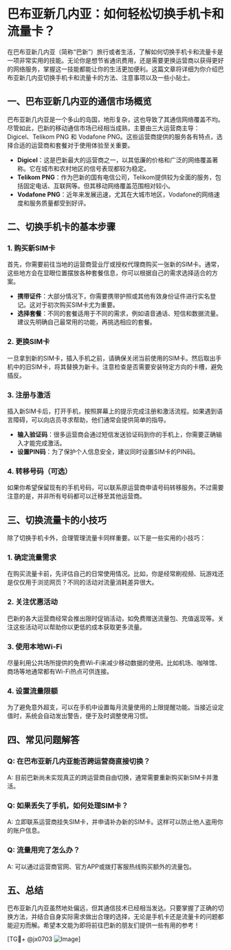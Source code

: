 # 巴布亚新几内亚：如何轻松切换手机卡和流量卡？

在巴布亚新几内亚（简称“巴新”）旅行或者生活，了解如何切换手机卡和流量卡是一项非常实用的技能。无论你是想节省通讯费用，还是需要更换运营商以获得更好的网络服务，掌握这一技能都能让你的生活更加便利。这篇文章将详细为你介绍巴布亚新几内亚切换手机卡和流量卡的方法、注意事项以及一些小贴士。

## 一、巴布亚新几内亚的通信市场概览

巴布亚新几内亚是一个多山的岛国，地形复杂，这也导致了其通信网络覆盖不均。尽管如此，巴新的移动通信市场已经相当成熟，主要由三大运营商主导：Digicel、Telikom PNG 和 Vodafone PNG。这些运营商提供的服务各有特点，选择合适的运营商和套餐对于使用体验至关重要。

- **Digicel**：这是巴新最大的运营商之一，以其低廉的价格和广泛的网络覆盖著称。它在城市和农村地区的信号表现都较为稳定。
- **Telikom PNG**：作为巴新的国有电信公司，Telikom提供较为全面的服务，包括固定电话、互联网等。但其移动网络覆盖范围相对较小。
- **Vodafone PNG**：近年来发展迅速，尤其在大城市地区，Vodafone的网络速度和服务质量都受到好评。

## 二、切换手机卡的基本步骤

### 1. 购买新SIM卡

首先，你需要前往当地的运营商营业厅或授权代理商购买一张新的SIM卡。通常，这些地方会在显眼位置摆放各种套餐信息，你可以根据自己的需求选择适合的方案。

- **携带证件**：大部分情况下，你需要携带护照或其他有效身份证件进行实名登记。这对于初次购买SIM卡尤为重要。
- **选择套餐**：不同的套餐适用于不同的需求，例如语音通话、短信和数据流量。建议先明确自己最常用的功能，再挑选相应的套餐。

### 2. 更换SIM卡

一旦拿到新的SIM卡，插入手机之前，请确保关闭当前使用的SIM卡。然后取出手机中的旧SIM卡，将其替换为新卡。注意检查是否需要安装特定方向的卡槽，避免插反。

### 3. 注册与激活

插入新SIM卡后，打开手机，按照屏幕上的提示完成注册和激活流程。如果遇到语言障碍，可以向店员寻求帮助，他们通常会提供简单的指导。

- **输入验证码**：很多运营商会通过短信发送验证码到你的手机上，你需要正确输入才能完成激活。
- **设置PIN码**：为了保护个人信息安全，建议同时设置SIM卡的PIN码。

### 4. 转移号码（可选）

如果你希望保留现有的手机号码，可以联系原运营商申请号码转移服务。不过需要注意的是，并非所有号码都可以迁移至其他运营商。

## 三、切换流量卡的小技巧

除了切换手机卡外，合理管理流量卡同样重要。以下是一些实用的小技巧：

### 1. 确定流量需求

在购买流量卡前，先评估自己的日常使用情况。比如，你是经常刷视频、玩游戏还是仅仅用于浏览网页？不同的活动对流量消耗差异很大。

### 2. 关注优惠活动

巴新的各大运营商经常会推出限时促销活动，如免费赠送流量包、充值返现等。关注这些活动可以帮助你以更低的成本获取更多流量。

### 3. 使用本地Wi-Fi

尽量利用公共场所提供的免费Wi-Fi来减少移动数据的使用。比如机场、咖啡馆、商场等地通常都有Wi-Fi热点可供连接。

### 4. 设置流量限额

为了避免意外超支，可以在手机中设置每月流量使用的上限提醒功能。当接近设定值时，系统会自动发出警告，便于及时调整使用习惯。

## 四、常见问题解答

### Q: 在巴布亚新几内亚能否跨运营商直接切换？
A: 目前巴新尚未实现真正的跨运营商自由切换，通常需要重新购买新SIM卡并激活。

### Q: 如果丢失了手机，如何处理SIM卡？
A: 立即联系运营商挂失SIM卡，并申请补办新的SIM卡。这样可以防止他人盗用你的账户信息。

### Q: 流量用完了怎么办？
A: 可以通过运营商官网、官方APP或拨打客服热线购买额外的流量包。

## 五、总结

巴布亚新几内亚虽然地处偏远，但其通信技术已经相当发达。只要掌握了正确的切换方法，并结合自身实际需求做出合理的选择，无论是手机卡还是流量卡的问题都能迎刃而解。希望本文能为即将前往巴新的朋友们提供一些有用的参考！

[TG💪+ @jx0703 ![Image](https://github.com/user-attachments/assets/dbca1d08-cadb-493c-b0ec-ad6f7a83f270)]